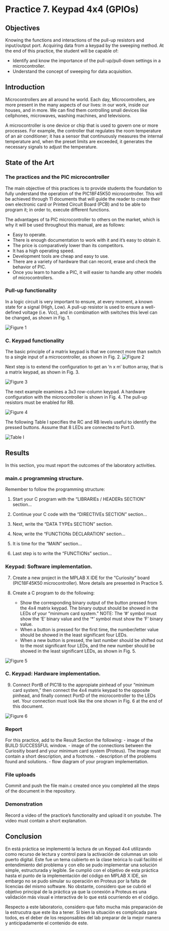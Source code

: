 # Practice 7. Keypad 4x4 (GPIOs)


## Objectives
Knowing the functions and interactions of the pull-up resistors and input/output port. Acquiring data from a keypad by the sweeping method.
At the end of this practice, the student will be capable of: 

- Identify and know the importance of the pull-up/pull-down settings in a microcontroller.
- Understand the concept of sweeping for data acquisition.


## Introduction

Microcontrollers are all around  he world. Each day, Microcontrollers, are more present in the many aspects of our lives: in our work, inside our houses, and in more. We can find them controlling small devices like cellphones, microwaves, washing machines, and televisions.

A microcontroller is one device or chip that is used to govern one or more processes. For example, the controller that regulates the room temperature of an air conditioner; it has a sensor that continuously measures the internal temperature and, when the preset limits are exceeded, it generates the necessary signals to adjust the temperature.

## State of the Art

### The practices and the PIC microcontroller

The main objective of this practices is to provide students the foundation to fully understand the operation of the PIC18F45K50 microcontroller. This will be achieved through 11 documents that will guide the reader to create their own electronic card or Printed Circuit Board (PCB) and to be able to program it; in order to, execute different functions.

The advantages of ta PIC microcontroller to others on the market, which is why it will be used throughout this manual, are as follows:

- Easy to operate.
- There is enough documentation to work with it and it’s easy to obtain it.
- The price is comparatively lower than its competitors.
- It has a high operating speed.
- Development tools are cheap and easy to use.
- There are a variety of hardware that can record, erase and check the behavior of PIC.
- Once you learn to handle a PIC, it will easier to handle any other models of microcontrollers.


### Pull-up functionality
In a logic circuit is very important to ensure, at every moment, a known state for a signal (High, Low). A pull-up resistor is used to ensure a well-defined voltage (i.e. Vcc), and in combination with switches this level can be changed, as shown in Fig. 1.

![Figure 1](./img/fig1.png)

### C.	Keypad  functionality
The basic principle of a matrix keypad is that we connect more than switch to a single input of a microcontroller, as shown in Fig. 2.
![Figure 2](./img/fig2.png)

Next step is to extend the configuration to get an ‘n x m’ button array, that is a matrix keypad, as shown in Fig. 3.

![Figure 3](./img/fig3.png)

The next example examines a 3x3 row-column keypad. A hardware configuration with the microcontroller is shown in Fig. 4. The pull-up resistors must be enabled for RB.

![Figure 4](./img/fig4.png)

The following Table I specifies the RC and RB levels useful to identify the pressed buttons. Assume that 8 LEDs are connected to Port D.

![Table I](./img/tableI.png)

## Results

In this section, you must report the outcomes of the laboratory activities.

### main.c programming structure.

Remember to follow the programming structure: 

1.	Start your C program with the “LIBRARIEs / HEADERs SECTION” section… 

2.	Continue your C code with the “DIRECTIVEs SECTION” section… 

3.	Next, write the “DATA TYPEs SECTION” section.

4.	Now, write the “FUNCTIONs DECLARATION” section…

5.	It is time for the “MAIN” section… 

6.	Last step is to write the “FUNCTIONs” section… 

### Keypad: Software implementation.

7.	Create a new project in the MPLAB X IDE for the “Curiosity” board (PIC18F45K50 microcontroller). More details are presented in Practice 5.

8.	Create a C program to do the following:
    *   Show the corresponding binary output of the button pressed from the 4x4 matrix keypad. The binary output should be showed in the LEDs of your “minimum card system.” 
        NOTE: The ‘#’ symbol must show the ‘E’ binary value and the ‘*’ symbol must show the ‘F’ binary value.
    * When a button is pressed for the first time, the number/letter value should be showed in the least significant four LEDs.
    *	When a new button is pressed, the last number should be shifted out to the most significant four LEDs, and the new number should be showed in the least significant LEDs, as shown in Fig. 5.

![Figure 5](./img/fig5.png)

### C.	Keypad: Hardware implementation.
9.	Connect PortB of PIC18 to the appropiate pinhead of your “minimum card system,” then connect the 4x4 matrix keypad to the opposite pinhead, and finally connect PortD of the microcontroller to the LEDs set. Your connection must look like the one shown in Fig. 6 at the end of this document.


![Figure 6](./img/fig6.png)

### Report
For this practice, add to the Result Section the following:
    - image of the BUILD SUCCESSFUL window.
    - image of the connections between the Curiositiy board and  your minimum card system (Proteus). The image must contain a short description, and a footnote.
    - description of the problems found and solutions.
    - flow diagram of your program implementation.

### File uploads
Commit and push the file main.c created once you completed all the steps of the document in the repository.

### Demonstration
Record a video of the practice’s functionality and upload it on youtube. The video must contain a short explanation.

## Conclusion
En está práctica se implementó la lectura de un Keypad 4x4 utilizando como recurso de lectura y control para la activación de columnas un solo puerto digital. 
Este fue un tema cubierto en la clase teórica lo cuál facilitó el entendimiento del problema y con ello se pudo implementar una solución simple, estructurada y legible.
Se cumplió con el objetivo de esta práctica hasta el punto de la implementación del código en MPLAB X IDE, sin embargo no se pudo simular su operación en Proteus 
por la falta de licencias del mismo software. No obstante, considero que se cubrió el objetivo principal de la práctica ya que la conexión a Proteus es una validación
más visual e interactiva de lo que está ocurriendo en el código.

Respecto a este laboratorio, considero que falto mucha más preparación de la estrucutra que este iba a tener. Si bien la situación es complicada para todos, es
el deber de los responsables del lab preparar de la mejor manera y anticipadamente el contenido de este. 
